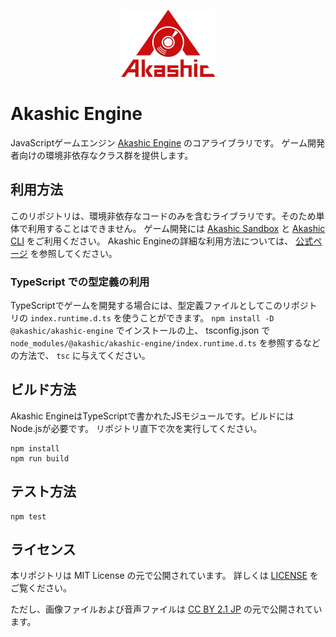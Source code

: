 <p align="center">
<img src="https://raw.githubusercontent.com/akashic-games/akashic-engine/master/img/akashic.png"/>
</p>

# Akashic Engine

JavaScriptゲームエンジン [Akashic Engine](https://akashic-games.github.io/) のコアライブラリです。
ゲーム開発者向けの環境非依存なクラス群を提供します。

## 利用方法

このリポジトリは、環境非依存なコードのみを含むライブラリです。そのため単体で利用することはできません。
ゲーム開発には [Akashic Sandbox](http://github.com/akashic-games/akashic-sandbox) と
[Akashic CLI](http://github.com/akashic-games/akashic-cli) をご利用ください。
Akashic Engineの詳細な利用方法については、 [公式ページ](https://akashic-games.github.io/) を参照してください。

### TypeScript での型定義の利用

TypeScriptでゲームを開発する場合には、型定義ファイルとしてこのリポジトリの `index.runtime.d.ts` を使うことができます。
`npm install -D @akashic/akashic-engine` でインストールの上、
tsconfig.json で `node_modules/@akashic/akashic-engine/index.runtime.d.ts` を参照するなどの方法で、 `tsc` に与えてください。

## ビルド方法

Akashic EngineはTypeScriptで書かれたJSモジュールです。ビルドにはNode.jsが必要です。
リポジトリ直下で次を実行してください。

```
npm install
npm run build
```

## テスト方法

```
npm test
```

## ライセンス
本リポジトリは MIT License の元で公開されています。
詳しくは [LICENSE](./LICENSE) をご覧ください。

ただし、画像ファイルおよび音声ファイルは
[CC BY 2.1 JP](https://creativecommons.org/licenses/by/2.1/jp/) の元で公開されています。

